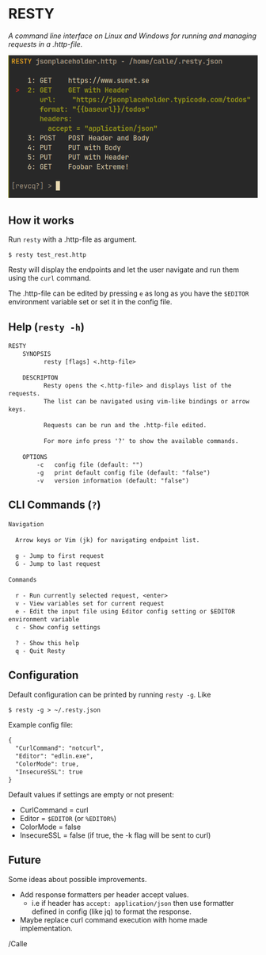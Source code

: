 # RESTY

_A command line interface on Linux and Windows for running and managing requests in a
.http-file._

![Screenshot](cli.png)

## How it works

Run `resty` with a .http-file as argument.

```
$ resty test_rest.http
```

Resty will display the endpoints and let the user navigate and run them
using the `curl` command. 

The .http-file can be edited by pressing `e` as long as you have the
`$EDITOR` environment variable set or set it in the config file.


## Help (`resty -h`)

```
RESTY
    SYNOPSIS
          resty [flags] <.http-file>

    DESCRIPTON
          Resty opens the <.http-file> and displays list of the requests.
          The list can be navigated using vim-like bindings or arrow keys.

          Requests can be run and the .http-file edited.

          For more info press '?' to show the available commands.

    OPTIONS
        -c   config file (default: "")
        -g   print default config file (default: "false")
        -v   version information (default: "false")
```


## CLI Commands (`?`)
```
Navigation

  Arrow keys or Vim (jk) for navigating endpoint list.

  g - Jump to first request
  G - Jump to last request

Commands

  r - Run currently selected request, <enter>
  v - View variables set for current request
  e - Edit the input file using Editor config setting or $EDITOR environment variable
  c - Show config settings

  ? - Show this help
  q - Quit Resty
```


## Configuration

Default configuration can be printed by running `resty -g`. Like
```
$ resty -g > ~/.resty.json
```

Example config file:
```
{
  "CurlCommand": "notcurl",
  "Editor": "edlin.exe",
  "ColorMode": true,
  "InsecureSSL": true
}
```
Default values if settings are empty or not present:
- CurlCommand = curl
- Editor = `$EDITOR` (or `%EDITOR%`)
- ColorMode = false
- InsecureSSL = false (if true, the -k flag will be sent to curl)


## Future

Some ideas about possible improvements.

- Add response formatters per header accept values.
    - i.e if header has `accept: application/json` then use formatter
      defined in config (like jq) to format the response.
- Maybe replace curl command execution with home made implementation.

/Calle

